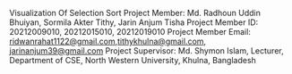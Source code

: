 Visualization Of Selection Sort
Project Member: Md. Radhoun Uddin Bhuiyan, Sormila Akter Tithy, Jarin Anjum Tisha
Project Member ID: 20212009010, 20212015010, 20212019010
Project Member Email: ridwanrahat1122@gmail.com,tithykhulna@gmail.com, jarinanjum39@gmail.com
Project Supervisor: Md. Shymon Islam, Lecturer, Department of CSE, North Western University, Khulna, Bangladesh
